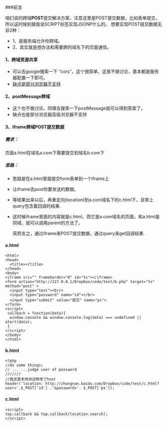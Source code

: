 

###前言

咱们说的跨域**POST**提交解决方案，注意这里是POST提交数据，比如表单提交，所以这时候别跟我说SCRIPT标签实现JSONP什么的。
想要实现POST提交数据无非2种：

- 1、是服务端允许你跨域。 
- 2、其实就是想办法和需要跨的域名下的页面通信。

#### 1、跨域资源共享
- 可以去google搜索一下 “cors”，这个很简单，这里不做讨论，基本都是服务器配置一下即可。
- [缺点是部分浏览器不支持](http://caniuse.com/#search=cors)

#### 2、postMessage跨域
- 这个也不做讨论，同理去搜索一下postMessage就可以得到答案了。
- 缺点也是部分浏览器高级浏览器不支持

#### 3、iframe跨域POST提交数据
##### 需求：
页面a.html在域名a.com下需要提交到域名b.com下
##### 思路：
- 思路是在a.html里面提交form表单到一个iframe上
- 让iframe去post你要发送的数据。
- 等结果出来以后，再重定向(location)到a.com域名下的c.html下，且带上query包含着回调的结果.
- 这时候iframe里面的内容就是c.html，而它是a.com域名的页面，和a.html是同域，就可以调用parent的方法了。

    简而言之，通过iframe来POST提交数据，通过query来get回调结果.

#### a.html
    <html>
    <head>
      <title></title>
    </head>
    <body>
    <iframe src="" frameborder="0" id="ts"></iframe>
    <form action="http://127.0.0.1/Dropbox/code/test/b.php" target="ts" method="post" >
      <input type="text"><br/>
      <input type="password" name="id"></br>
      <input type="submit" value="提交" name="ps">
    </form>
    <script>
     callback = function(data){
      window.console && window.console.log(data) === undefined || alert(data);
     }
    </script>
    </body>
    </html>

#### b.html

    <?php
    //do some things;
    // ... ...judge user of password
    ///////
    //我这里本地测试修改了host
    header('location: http://zhangnan.baidu.com/Dropbox/code/test/c.html?user='.$_POST['id'] .'&password='. $_POST['ps']);


#### c.html

    <script>
    top.callback && top.callback(location.search);
    </script>

